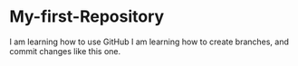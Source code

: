 # My-first-Repository
I am learning how to use GitHub
I am learning how to create branches, and commit changes like this one.
